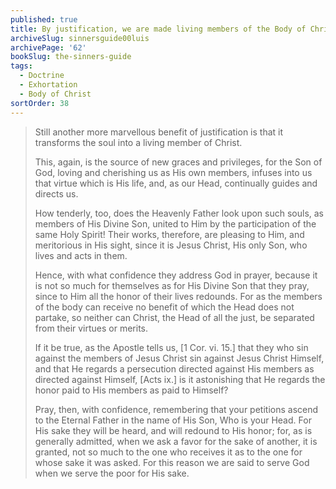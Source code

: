 ```yaml
---
published: true
title: By justification, we are made living members of the Body of Christ, and may confidently ask for whatever we need for His sake and benefit
archiveSlug: sinnersguide00luis
archivePage: '62'
bookSlug: the-sinners-guide
tags:
  - Doctrine
  - Exhortation
  - Body of Christ
sortOrder: 38
---
```


> Still another more marvellous benefit of justification is that it transforms the soul into a living member of Christ.
>
> This, again, is the source of new graces and privileges, for the Son of God, loving and cherishing us as His own members, infuses into us that virtue which is His life, and, as our Head, continually guides and directs us.
>
> How tenderly, too, does the Heavenly Father look upon such souls, as members of His Divine Son, united to Him by the participation of the same Holy Spirit! Their works, therefore, are pleasing to Him, and meritorious in His sight, since it is Jesus Christ, His only Son, who lives and acts in them.
>
> Hence, with what confidence they address God in prayer, because it is not so much for themselves as for His Divine Son that they pray, since to Him all the honor of their lives redounds. For as the members of the body can receive no benefit of which the Head does not partake, so neither can Christ, the Head of all the just, be separated from their virtues or merits.
>
> If it be true, as the Apostle tells us, [1 Cor. vi. 15.] that they who sin against the members of Jesus Christ sin against Jesus Christ Himself, and that He regards a persecution directed against His members as directed against Himself, [Acts ix.] is it astonishing that He regards the honor paid to His members as paid to Himself?
>
> Pray, then, with confidence, remembering that your petitions ascend to the Eternal Father in the name of His Son, Who is your Head. For His sake they will be heard, and will redound to His honor; for, as is generally admitted, when we ask a favor for the sake of another, it is granted, not so much to the one who receives it as to the one for whose sake it was asked. For this reason we are said to serve God when we serve the poor for His sake.
